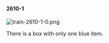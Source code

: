 #### 2610-1
![train-2610-1-0.png](https://github.com/lil-lab/nlvr/raw/master/nlvr/train/images/5/train-2610-1-0.png "train-2610-1-0.png")

There is a box with only one blue item.